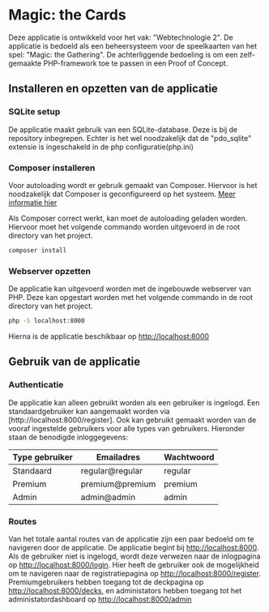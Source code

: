 # Magic: the Cards

Deze applicatie is ontwikkeld voor het vak: "Webtechnologie 2". De applicatie is bedoeld als 
een beheersysteem voor de speelkaarten van het spel: "Magic: the Gathering". De achterliggende 
bedoeling is om een zelf-gemaakte PHP-framework toe te passen in een Proof of Concept.

## Installeren en opzetten van de applicatie

### SQLite setup
De applicatie maakt gebruik van een SQLite-database. Deze is bij de repository inbegrepen. 
Echter is het wel noodzakelijk dat de "pdo_sqlite" extensie is ingeschakeld in de php configuratie(php.ini)

### Composer installeren
Voor autoloading wordt er gebruik gemaakt van Composer. Hiervoor is het noodzakelijk dat Composer is geconfigureerd
op het systeem. [Meer informatie hier](https://getcomposer.org/doc/00-intro.md)

Als Composer correct werkt, kan moet de autoloading geladen worden. Hiervoor moet het volgende commando worden
uitgevoerd in de root directory van het project.

```bash
composer install
```
### Webserver opzetten
De applicatie kan uitgevoerd worden met de ingebouwde webserver van PHP. Deze kan opgestart worden
met het volgende commando in de root directory van het project.

```bash
php -S localhost:8000
```
Hierna is de applicatie beschikbaar op [http://localhost:8000](http://localhost:8000)

## Gebruik van de applicatie

### Authenticatie
De applicatie kan alleen gebruikt worden als een gebruiker is ingelogd. Een standaardgebruiker kan aangemaakt
worden via [http://localhost:8000/register]. Ook kan gebruikt gemaakt worden van de vooraf ingestelde gebruikers
voor alle types van gebruikers. Hieronder staan de benodigde inloggegevens:

| Type gebruiker | Emailadres      | Wachtwoord |
|----------------|-----------------|------------|
| Standaard      | regular@regular | regular    |
| Premium        | premium@premium | premium    |
| Admin          | admin@admin     | admin      |

### Routes
Van het totale aantal routes van de applicatie zijn een paar bedoeld om te navigeren door de applicatie.
De applicatie begint bij [http://localhost:8000](http://localhost:8000). Als de gebruiker niet is ingelogd,
wordt deze verwezen naar de inlogpagina op [http://localhost:8000/login](http://localhost:8000/login). Hier heeft de
gebruiker ook de mogelijkheid om te navigeren naar de registratiepagina op [http://localhost:8000/register](http://localhost:8000/register).
Premiumgebruikers hebben toegang tot de deckpagina op [http://localhost:8000/decks](http://localhost:8000/decks), en administators
hebben toegang tot het administatordashboard op [http://localhost:8000/admin](http://localhost:8000/admin)